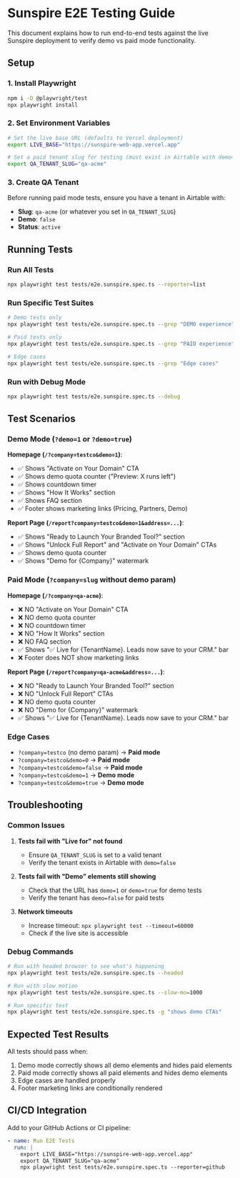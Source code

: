 # Sunspire E2E Testing Guide

This document explains how to run end-to-end tests against the live Sunspire deployment to verify demo vs paid mode functionality.

## Setup

### 1. Install Playwright

```bash
npm i -D @playwright/test
npx playwright install
```

### 2. Set Environment Variables

```bash
# Set the live base URL (defaults to Vercel deployment)
export LIVE_BASE="https://sunspire-web-app.vercel.app"

# Set a paid tenant slug for testing (must exist in Airtable with demo=false)
export QA_TENANT_SLUG="qa-acme"
```

### 3. Create QA Tenant

Before running paid mode tests, ensure you have a tenant in Airtable with:
- **Slug**: `qa-acme` (or whatever you set in `QA_TENANT_SLUG`)
- **Demo**: `false`
- **Status**: `active`

## Running Tests

### Run All Tests

```bash
npx playwright test tests/e2e.sunspire.spec.ts --reporter=list
```

### Run Specific Test Suites

```bash
# Demo tests only
npx playwright test tests/e2e.sunspire.spec.ts --grep "DEMO experience"

# Paid tests only  
npx playwright test tests/e2e.sunspire.spec.ts --grep "PAID experience"

# Edge cases
npx playwright test tests/e2e.sunspire.spec.ts --grep "Edge cases"
```

### Run with Debug Mode

```bash
npx playwright test tests/e2e.sunspire.spec.ts --debug
```

## Test Scenarios

### Demo Mode (`?demo=1` or `?demo=true`)

**Homepage (`/?company=testco&demo=1`)**:
- ✅ Shows "Activate on Your Domain" CTA
- ✅ Shows demo quota counter ("Preview: X runs left")
- ✅ Shows countdown timer
- ✅ Shows "How It Works" section
- ✅ Shows FAQ section
- ✅ Footer shows marketing links (Pricing, Partners, Demo)

**Report Page (`/report?company=testco&demo=1&address=...`)**:
- ✅ Shows "Ready to Launch Your Branded Tool?" section
- ✅ Shows "Unlock Full Report" and "Activate on Your Domain" CTAs
- ✅ Shows demo quota counter
- ✅ Shows "Demo for {Company}" watermark

### Paid Mode (`?company=slug` without demo param)

**Homepage (`/?company=qa-acme`)**:
- ❌ NO "Activate on Your Domain" CTA
- ❌ NO demo quota counter
- ❌ NO countdown timer
- ❌ NO "How It Works" section
- ❌ NO FAQ section
- ✅ Shows "✅ Live for {TenantName}. Leads now save to your CRM." bar
- ❌ Footer does NOT show marketing links

**Report Page (`/report?company=qa-acme&address=...`)**:
- ❌ NO "Ready to Launch Your Branded Tool?" section
- ❌ NO "Unlock Full Report" CTAs
- ❌ NO demo quota counter
- ❌ NO "Demo for {Company}" watermark
- ✅ Shows "✅ Live for {TenantName}. Leads now save to your CRM." bar

### Edge Cases

- `?company=testco` (no demo param) → **Paid mode**
- `?company=testco&demo=0` → **Paid mode**
- `?company=testco&demo=false` → **Paid mode**
- `?company=testco&demo=1` → **Demo mode**
- `?company=testco&demo=true` → **Demo mode**

## Troubleshooting

### Common Issues

1. **Tests fail with "Live for" not found**
   - Ensure `QA_TENANT_SLUG` is set to a valid tenant
   - Verify the tenant exists in Airtable with `demo=false`

2. **Tests fail with "Demo" elements still showing**
   - Check that the URL has `demo=1` or `demo=true` for demo tests
   - Verify the tenant has `demo=false` for paid tests

3. **Network timeouts**
   - Increase timeout: `npx playwright test --timeout=60000`
   - Check if the live site is accessible

### Debug Commands

```bash
# Run with headed browser to see what's happening
npx playwright test tests/e2e.sunspire.spec.ts --headed

# Run with slow motion
npx playwright test tests/e2e.sunspire.spec.ts --slow-mo=1000

# Run specific test
npx playwright test tests/e2e.sunspire.spec.ts -g "shows demo CTAs"
```

## Expected Test Results

All tests should pass when:
1. Demo mode correctly shows all demo elements and hides paid elements
2. Paid mode correctly shows all paid elements and hides demo elements
3. Edge cases are handled properly
4. Footer marketing links are conditionally rendered

## CI/CD Integration

Add to your GitHub Actions or CI pipeline:

```yaml
- name: Run E2E Tests
  run: |
    export LIVE_BASE="https://sunspire-web-app.vercel.app"
    export QA_TENANT_SLUG="qa-acme"
    npx playwright test tests/e2e.sunspire.spec.ts --reporter=github
```

